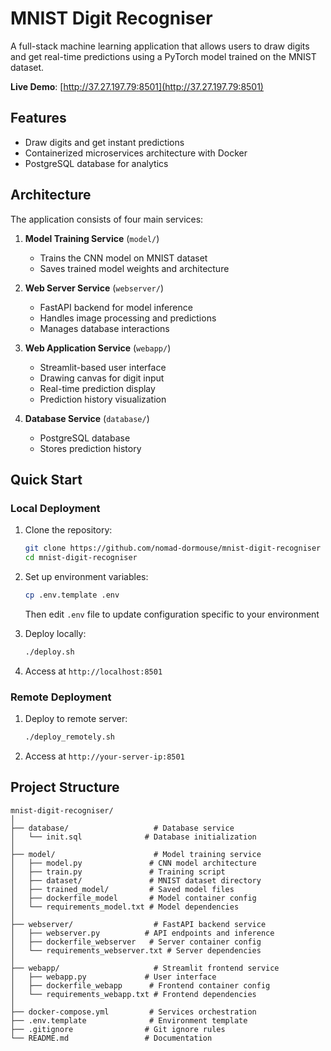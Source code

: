 # MNIST Digit Recogniser

A full-stack machine learning application that allows users to draw digits and get real-time predictions using a PyTorch model trained on the MNIST dataset.

**Live Demo**: [http://37.27.197.79:8501](http://37.27.197.79:8501)

## Features

- Draw digits and get instant predictions
- Containerized microservices architecture with Docker
- PostgreSQL database for analytics


## Architecture

The application consists of four main services:

1. **Model Training Service** (`model/`)
   - Trains the CNN model on MNIST dataset
   - Saves trained model weights and architecture

2. **Web Server Service** (`webserver/`)
   - FastAPI backend for model inference
   - Handles image processing and predictions
   - Manages database interactions

3. **Web Application Service** (`webapp/`)
   - Streamlit-based user interface
   - Drawing canvas for digit input
   - Real-time prediction display
   - Prediction history visualization

4. **Database Service** (`database/`)
   - PostgreSQL database
   - Stores prediction history

## Quick Start

### Local Deployment

1. Clone the repository:
   ```bash
   git clone https://github.com/nomad-dormouse/mnist-digit-recogniser
   cd mnist-digit-recogniser
   ```

2. Set up environment variables:
   ```bash
   cp .env.template .env
   ```
   Then edit `.env` file to update configuration specific to your environment

3. Deploy locally:
   ```bash
   ./deploy.sh
   ```

4. Access at `http://localhost:8501`

### Remote Deployment

1. Deploy to remote server:
   ```bash
   ./deploy_remotely.sh
   ```

2. Access at `http://your-server-ip:8501`

## Project Structure

```
mnist-digit-recogniser/
│
├── database/                   # Database service
│   └── init.sql              # Database initialization
│
├── model/                      # Model training service
│   ├── model.py               # CNN model architecture
│   ├── train.py               # Training script
│   ├── dataset/               # MNIST dataset directory
│   ├── trained_model/         # Saved model files
│   ├── dockerfile_model       # Model container config
│   └── requirements_model.txt # Model dependencies
│
├── webserver/                  # FastAPI backend service
│   ├── webserver.py          # API endpoints and inference
│   ├── dockerfile_webserver   # Server container config
│   └── requirements_webserver.txt # Server dependencies
│
├── webapp/                     # Streamlit frontend service
│   ├── webapp.py             # User interface
│   ├── dockerfile_webapp      # Frontend container config
│   └── requirements_webapp.txt # Frontend dependencies
│
├── docker-compose.yml         # Services orchestration
├── .env.template              # Environment template
├── .gitignore                # Git ignore rules
└── README.md                 # Documentation
```
